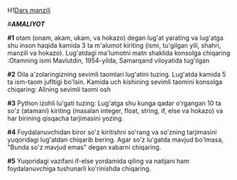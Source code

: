 H1[Dars manzili](https://python.sariq.dev/dictionary/14-dictionary#)

#**_AMALIYOT_**

**#1** otam (onam, akam, ukam, va hokazo) degan lug'at yarating va lug'atga shu inson haqida kamida 3 ta m'alumot kiriting (ismi, tu'gilgan yili, shahri, manzili va hokazo). Lug'atdagi ma'lumotni matn shaklida konsolga chiqaring :Otamning ismi Mavlutdin, 1954-yilda, Samarqand viloyatida tug'ilgan

**#2** Oila a'zolaringizning sevimli taomlari lug'atini tuzing. Lug'atda kamida 5 ta ism-taom jufltigi bo'lsin. Kamida uch kishining sevimli taomini konsolga chiqaring: Alining sevimli taomi osh

**#3** Python izohli lu'gati tuzing: Lug'atga shu kunga qadar o'rgangan 10 ta so'z (atamani) kiriting (masalan integer, float, string, if, else va hokazo) va har birining qisqacha tarjimasini yozing.

**#4** Foydalanuvchidan biror so'z kiritishni so'rang va so'zning tarjimasini yuqoridagi lug'atdan chiqarib bering. Agar so'z lu'gatda mavjud bo'lmasa, "Bunda so'z mavjud emas" degan xabarni chiqaring.

**#5** Yuqoridagi vazifani if-else yordamida qiling va natijani ham foydalanuvchiga tushunarli ko'rinishda chiqaring.
